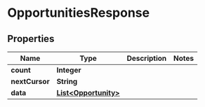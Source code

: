 

# OpportunitiesResponse


## Properties

| Name | Type | Description | Notes |
|------------ | ------------- | ------------- | -------------|
|**count** | **Integer** |  |  |
|**nextCursor** | **String** |  |  |
|**data** | [**List&lt;Opportunity&gt;**](Opportunity.md) |  |  |



